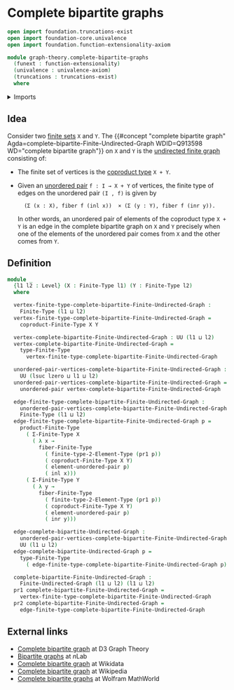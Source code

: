 # Complete bipartite graphs

```agda
open import foundation.truncations-exist
open import foundation-core.univalence
open import foundation.function-extensionality-axiom

module graph-theory.complete-bipartite-graphs
  (funext : function-extensionality)
  (univalence : univalence-axiom)
  (truncations : truncations-exist)
  where
```

<details><summary>Imports</summary>

```agda
open import foundation.coproduct-types funext univalence truncations
open import foundation.universe-levels
open import foundation.unordered-pairs funext univalence truncations

open import graph-theory.finite-graphs funext univalence truncations

open import univalent-combinatorics.2-element-types funext univalence truncations
open import univalent-combinatorics.cartesian-product-types funext univalence truncations
open import univalent-combinatorics.coproduct-types funext univalence truncations
open import univalent-combinatorics.dependent-pair-types funext univalence truncations
open import univalent-combinatorics.fibers-of-maps funext univalence truncations
open import univalent-combinatorics.finite-types funext univalence truncations
```

</details>

## Idea

Consider two [finite sets](univalent-combinatorics.finite-types.md) `X` and `Y`.
The
{{#concept "complete bipartite graph" Agda=complete-bipartite-Finite-Undirected-Graph WDID=Q913598 WD="complete bipartite graph"}}
on `X` and `Y` is the [undirected finite graph](graph-theory.finite-graphs.md)
consisting of:

- The finite set of vertices is the
  [coproduct type](univalent-combinatorics.coproduct-types.md) `X + Y`.
- Given an [unordered pair](foundation.unordered-pairs.md) `f : I → X + Y` of
  vertices, the finite type of edges on the unordered pair `(I , f)` is given by

  ```text
    (Σ (x : X), fiber f (inl x))  × (Σ (y : Y), fiber f (inr y)).
  ```

  In other words, an unordered pair of elements of the coproduct type `X + Y` is
  an edge in the complete bipartite graph on `X` and `Y` precisely when one of
  the elements of the unordered pair comes from `X` and the other comes from
  `Y`.

## Definition

```agda
module _
  {l1 l2 : Level} (X : Finite-Type l1) (Y : Finite-Type l2)
  where

  vertex-finite-type-complete-bipartite-Finite-Undirected-Graph :
    Finite-Type (l1 ⊔ l2)
  vertex-finite-type-complete-bipartite-Finite-Undirected-Graph =
    coproduct-Finite-Type X Y

  vertex-complete-bipartite-Finite-Undirected-Graph : UU (l1 ⊔ l2)
  vertex-complete-bipartite-Finite-Undirected-Graph =
    type-Finite-Type
      vertex-finite-type-complete-bipartite-Finite-Undirected-Graph

  unordered-pair-vertices-complete-bipartite-Finite-Undirected-Graph :
    UU (lsuc lzero ⊔ l1 ⊔ l2)
  unordered-pair-vertices-complete-bipartite-Finite-Undirected-Graph =
    unordered-pair vertex-complete-bipartite-Finite-Undirected-Graph

  edge-finite-type-complete-bipartite-Finite-Undirected-Graph :
    unordered-pair-vertices-complete-bipartite-Finite-Undirected-Graph →
    Finite-Type (l1 ⊔ l2)
  edge-finite-type-complete-bipartite-Finite-Undirected-Graph p =
    product-Finite-Type
      ( Σ-Finite-Type X
        ( λ x →
          fiber-Finite-Type
            ( finite-type-2-Element-Type (pr1 p))
            ( coproduct-Finite-Type X Y)
            ( element-unordered-pair p)
            ( inl x)))
      ( Σ-Finite-Type Y
        ( λ y →
          fiber-Finite-Type
            ( finite-type-2-Element-Type (pr1 p))
            ( coproduct-Finite-Type X Y)
            ( element-unordered-pair p)
            ( inr y)))

  edge-complete-bipartite-Undirected-Graph :
    unordered-pair-vertices-complete-bipartite-Finite-Undirected-Graph →
    UU (l1 ⊔ l2)
  edge-complete-bipartite-Undirected-Graph p =
    type-Finite-Type
      ( edge-finite-type-complete-bipartite-Finite-Undirected-Graph p)

  complete-bipartite-Finite-Undirected-Graph :
    Finite-Undirected-Graph (l1 ⊔ l2) (l1 ⊔ l2)
  pr1 complete-bipartite-Finite-Undirected-Graph =
    vertex-finite-type-complete-bipartite-Finite-Undirected-Graph
  pr2 complete-bipartite-Finite-Undirected-Graph =
    edge-finite-type-complete-bipartite-Finite-Undirected-Graph
```

## External links

- [Complete bipartite graph](https://d3gt.com/unit.html?complete-bipartite) at
  D3 Graph Theory
- [Bipartite graphs](https://ncatlab.org/nlab/show/bipartite+graph) at $n$Lab
- [Complete bipartite graph](https://www.wikidata.org/entity/Q913598) at
  Wikidata
- [Complete bipartite graph](https://en.wikipedia.org/wiki/Complete_bipartite_graph)
  at Wikipedia
- [Complete bipartite graphs](https://mathworld.wolfram.com/CompleteBipartiteGraph.html)
  at Wolfram MathWorld
